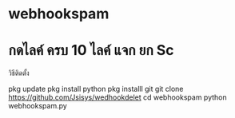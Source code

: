 # webhookspam

กดไลค์ ครบ 10 ไลค์ แจก ยก Sc 
================

วิธีติดตั้ง

pkg update
pkg install python
pkg installl git
git clone https://github.com/Jsisys/wedhookdelet 
cd webhookspam
python webhookspam.py

